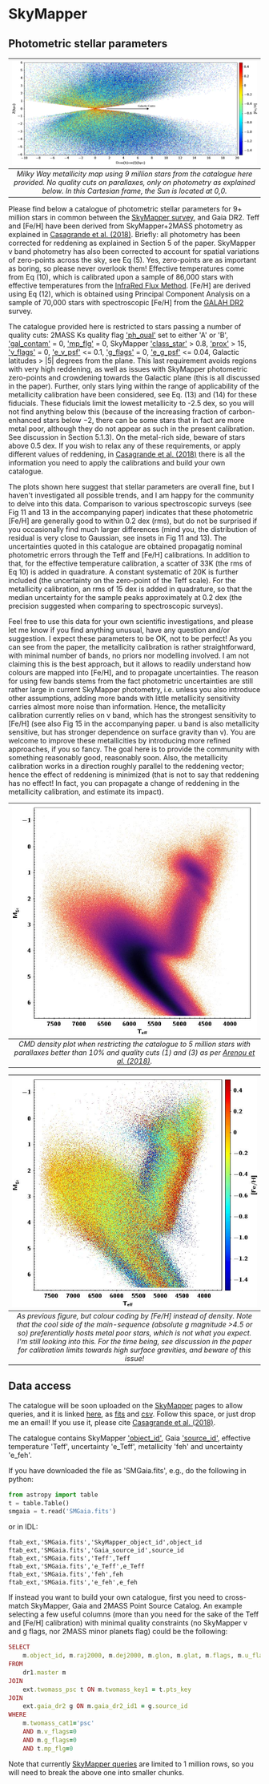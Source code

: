 # SkyMapper
Photometric stellar parameters
-------------------------------------------------------
| ![My image](https://github.com/casaluca/SkyMapper/blob/master/images/MW.png)
|:--:| 
| *Milky Way metallicity map using 9 million stars from the catalogue here provided. No quality cuts on parallaxes, only on photometry as explained below. In this Cartesian frame, the Sun is located at 0,0.* |

Please find below a catalogue of photometric stellar parameters for 9+ million stars in
common between the [SkyMapper survey](http://adsabs.harvard.edu/abs/2018PASA...35...10W), 
and Gaia DR2. Teff and [Fe/H] have been derived from SkyMapper+2MASS photometry as explained
in [Casagrande et al. (2018)](https://arxiv.org/abs/1810.09581). Briefly: all photometry has 
been corrected for reddening as explained in Section 5 of the paper. SkyMapper v band photometry has 
also been corrected to account for spatial variations of zero-points across the sky, see
Eq (5). Yes, zero-points are as important as boring, so please never overlook
them!
Effective temperatures come from Eq (10), which is calibrated upon a sample of 
86,000 stars with effective temperatures from the 
[InfraRed Flux Method](http://adsabs.harvard.edu/abs/2010A%26A...512A..54C). [Fe/H] are
derived using Eq (12), which is obtained using Principal Component Analysis on
a sample of 70,000 stars with spectroscopic [Fe/H] from the 
[GALAH DR2](http://adsabs.harvard.edu/abs/2018MNRAS.478.4513B) survey.

The catalogue provided here is restricted to stars passing a number of quality
cuts: 2MASS Ks quality flag ['ph_qual'](https://old.ipac.caltech.edu/2mass/releases/allsky/doc/sec1_6b.html#phqual) 
set to either 'A' or 'B', ['gal_contam'](https://old.ipac.caltech.edu/2mass/releases/allsky/doc/sec2_2a.html) = 0, 
['mp_flg'](https://old.ipac.caltech.edu/2mass/releases/allsky/doc/sec2_2a.html) = 0, SkyMapper ['class_star'](http://skymapper.anu.edu.au/table-browser/) > 0.8, 
['prox'](http://skymapper.anu.edu.au/table-browser/) > 15, 
['v_flags'](http://skymapper.anu.edu.au/table-browser/) = 0,
['e_v_psf'](http://skymapper.anu.edu.au/table-browser/) <= 0.1,
['g_flags'](http://skymapper.anu.edu.au/table-browser/) = 0,
['e_g_psf'](http://skymapper.anu.edu.au/table-browser/) <= 0.04, 
Galactic latitudes > |5| degrees from the plane. This last
requirement avoids regions with very high reddening, as well as issues
with SkyMapper photometric zero-points and crowdening towards the Galactic
plane (this is all discussed in the paper). Further, only stars lying within the
range of applicability of the metallicity calibration have been considered, see 
Eq. (13) and (14) for these fiducials. These fiducials limit the lowest 
metallicity to -2.5 dex, so you will not find anything below this (because 
of the increasing fraction of carbon-enhanced stars below −2, there can be 
some stars that in fact are more metal poor, although they do not appear as such 
in the present calibration. See discussion in Section 5.1.3). On the metal-rich 
side, beware of stars above 0.5 dex. If you wish to relax any of these
requirements, or apply different values of reddening, in [Casagrande et al.
(2018)](https://arxiv.org/abs/1810.09581) there is all the information you 
need to apply the calibrations and build your own catalogue.

The plots shown here suggest that stellar parameters are overall fine, but I
haven't investigated all possible trends, and I am happy for the community to
delve into this data. 
Comparison to various spectroscopic surveys (see Fig 11 and 13 in the
accompanying paper) indicates that these photometric [Fe/H] are generally good
to within 0.2 dex (rms), but do not be surprised if you occasionally find much
larger differences (mind you, the distribution of residual is very close to 
Gaussian, see insets in Fig 11 and 13). The uncertainties quoted in this catalogue 
are obtained propagatig nominal photometric errors through the Teff and [Fe/H] 
calibrations. In addition to that, for the effective temperature calibration, a 
scatter of 33K (the rms of Eq 10) is added in quadrature. A constant systematic of 
20K is further included (the uncertainty on the zero-point of the Teff scale). For 
the metallicity calibration, an rms of 15 dex is added in quadrature, so that the 
median uncertainty for the sample peaks approximately at 0.2 dex (the precision 
suggested when comparing to spectroscopic surveys).

Feel free to use this data for your own scientific investigations, and please
let me know if you find anything unusual, have any question and/or suggestion.
I expect these parameters to be OK, not to be perfect! As you can see from the
paper, the metallicity calibration is rather straightforward, with minimal number 
of bands, no priors nor modelling involved. I am not claiming this is the best 
approach, but it allows to readily understand how colours are mapped into [Fe/H], and 
to propagate uncertainties. The reason for using few 
bands stems from the fact photometric uncertainties are still rather large in 
current SkyMapper photometry, i.e. unless you also introduce other assumptions, 
adding more bands with little metallicity sensitivity carries almost more noise 
than information. Hence, the  metallicity calibration currently  relies on v band, which 
has the strongest  sensitivity to [Fe/H] (see also Fig 15 in the accompanying paper. u 
band is also metallicity sensitive, but has stronger dependence on surface gravity than 
v). You are  welcome to improve these metallicities by introducing more refined 
approaches, if you so fancy. The goal here is to provide the community with something reasonably 
good, reasonably soon. Also, the metallicity calibration works in a direction 
roughly parallel to the reddening vector; hence the effect of reddening is minimized 
(that is not to say that reddening has no effect! In fact, you can propagate a 
change of reddening in the metallicity calibration, and estimate its impact). 

| ![My image](https://github.com/casaluca/SkyMapper/blob/master/images/CMD_5mil.jpeg)
|:--:| 
| *CMD density plot when restricting the catalogue to 5 million stars with parallaxes better than 10% and quality cuts (1) and (3) as per [Arenou et al. (2018)](http://adsabs.harvard.edu/abs/2018A%26A...616A..17A).* |

| ![My image](https://github.com/casaluca/SkyMapper/blob/master/images/CMD_5mil_fehcal.jpeg)
|:--:| 
| *As previous figure, but colour coding by [Fe/H] instead of density. Note that the cool side of the main-sequence (absolute g magnitude >4.5 or so) preferentially hosts metal poor stars, which is not what you expect. I'm still looking into this. For the time being, see discussion in the paper for calibration limits towards high surface gravities, and beware of this issue!* |

Data access
-------------------------------------------------------
The catalogue will be soon uploaded on the [SkyMapper](http://skymapper.anu.edu.au/) pages to allow queries, and 
it is linked [here](https://www.dropbox.com/sh/t4b5jlz0z5s2fsp/AAB0S7S0xsJU5ripHyX8mF-qa?dl=0), as [fits](https://www.dropbox.com/s/snhzqou3m6b7okr/SMGaia.fits?dl=0) and [csv](https://www.dropbox.com/s/usngqs02qqn75te/SMGaia.csv.gz?dl=0). Follow this space, or just drop me an email! If you use it, please cite 
[Casagrande et al. (2018)](https://arxiv.org/abs/1810.09581).

The catalogue contains SkyMapper ['object_id'](http://skymapper.anu.edu.au/table-browser/), Gaia ['source_id'](https://gaia.aip.de/metadata/gdr2/gaia_source/), effective temperature 'Teff', uncertainty 'e_Teff', metallicity 'feh' and uncertainty 'e_feh'.

If you have downloaded the file as 'SMGaia.fits', e.g., do the following in python:
```python
from astropy import table
t = table.Table()
smgaia = t.read('SMGaia.fits')
```

or in IDL:
```IDL
ftab_ext,'SMGaia.fits','SkyMapper_object_id',object_id
ftab_ext,'SMGaia.fits','Gaia_source_id',source_id
ftab_ext,'SMGaia.fits','Teff',Teff
ftab_ext,'SMGaia.fits','e_Teff',e_Teff
ftab_ext,'SMGaia.fits','feh',feh
ftab_ext,'SMGaia.fits','e_feh',e_feh
```

If instead you want to build your own catalogue, first you need to cross-match SkyMapper, Gaia and 2MASS Point Source Catalog. An example selecting a few useful columns (more than you need for the sake of the Teff and [Fe/H] calibration) with minimal quality constraints (no SkyMapper v and g flags, nor 2MASS minor planets flag) could be the following: 
```ruby
SELECT
    m.object_id, m.raj2000, m.dej2000, m.glon, m.glat, m.flags, m.u_flags, m.v_flags, m.g_flags, m.r_flags, m.i_flags, m.z_flags, m.class_star, m.u_psf, m.e_u_psf, m.v_psf, m.e_v_psf, m.g_psf, m.e_g_psf, m.r_psf, m.e_r_psf, m.i_psf, m.e_i_psf, m.z_psf, m.e_z_psf, m.ebmv_sfd, m.prox, t.pts_key, t.j_m, t.j_msigcom, t.h_m, t.h_msigcom, t.k_m, t.k_msigcom, t.ph_qual, t.bl_flg, t.cc_flg, t.gal_contam, g.source_id, g.parallax, g.parallax_error, g.astrometric_params_solved, g.visibility_periods_used, g.astrometric_chi2_al, g.astrometric_n_good_obs_al, g.phot_bp_rp_excess_factor, g.phot_g_mean_mag, g.phot_bp_mean_mag, g.phot_rp_mean_mag, g.phot_proc_mode, g.phot_variable_flag
FROM
    dr1.master m
JOIN 
    ext.twomass_psc t ON m.twomass_key1 = t.pts_key
JOIN
    ext.gaia_dr2 g ON m.gaia_dr2_id1 = g.source_id
WHERE 
    m.twomass_cat1='psc' 
    AND m.v_flags=0
    AND m.g_flags=0
    AND t.mp_flg=0
```
Note that currently [SkyMapper queries](http://skymapper.anu.edu.au/how-to-access/#tap) are limited to 1 million rows, so you will need to break the above one into smaller chunks.
